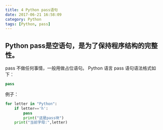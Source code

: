 ```yaml
---
title: 4 Python pass语句
date: 2017-06-21 16:58:09
category: Python
tags: [Python, pass]
---
```

## Python pass是空语句，是为了保持程序结构的完整性。
pass 不做任何事情，一般用做占位语句。
Python 语言 pass 语句语法格式如下：
```python
pass
```
例子：
```python
for letter in "Python":
	if letter=='h':
		pass
		print("这是pass块")
	print("当前字母:",letter)
```

